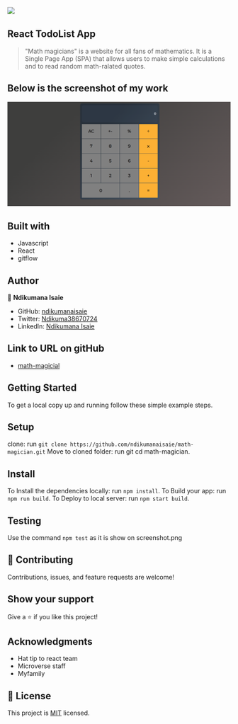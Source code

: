 ![](https://img.shields.io/badge/Microverse-blueviolet)

## React TodoList App

> "Math magicians" is a website for all fans of mathematics. It is a Single Page App (SPA) that allows users to make simple calculations and to read random math-ralated quotes.

## Below is the screenshot of my work
![tour](https://github.com/ndikumanaisaie/math-magician/blob/develop/src/images/shot.png)

## Built with
- Javascript
- React
- gitflow

## Author

👤 **Ndikumana Isaie**

- GitHub: [ndikumanaisaie](https://github.com/ndikumanaisaie)
- Twitter: [Ndikuma38670724](https://twitter.com/Ndikuma38670724)
- LinkedIn: [Ndikumana Isaie](https://www.linkedin.com/in/ndikumanaisaie/)

## Link to URL on gitHub
- [math-magicial](https://github.com/ndikumanaisaie/math-magician.git)

## Getting Started

To get a local copy up and running follow these simple example steps.

## Setup
clone: run `git clone https://github.com/ndikumanaisaie/math-magician.git`
Move to cloned folder: run git cd math-magician.

## Install

To Install the dependencies locally: run `npm install`.
To Build your app: run `npm run build`.
To Deploy to local server: run `npm start build`.

## Testing

Use the command `npm test` as it is show on screenshot.png

## 🤝 Contributing

Contributions, issues, and feature requests are welcome!

## Show your support

Give a ⭐️ if you like this project!

## Acknowledgments

- Hat tip to react team
- Microverse staff
- Myfamily

## 📝 License

This project is [MIT](./MIT.md) licensed.
